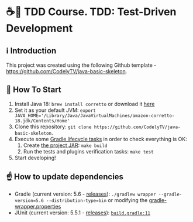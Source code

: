 # ☕🚀 TDD Course. TDD: Test-Driven Development

## ℹ️ Introduction

This project was created using the following Github template - https://github.com/CodelyTV/java-basic-skeleton.


## 🏁 How To Start

1. Install Java 18: `brew install corretto` or download it [here](https://docs.aws.amazon.com/corretto/latest/corretto-18-ug/downloads-list.html)
2. Set it as your default JVM: `export JAVA_HOME='/Library/Java/JavaVirtualMachines/amazon-corretto-18.jdk/Contents/Home'`
3. Clone this repository: `git clone https://github.com/CodelyTV/java-basic-skeleton`.
4. Execute some [Gradle lifecycle tasks](https://docs.gradle.org/current/userguide/java_plugin.html#lifecycle_tasks) in order to check everything is OK:
    1. Create [the project JAR](https://docs.gradle.org/current/userguide/java_plugin.html#sec:jar): `make build`
    2. Run the tests and plugins verification tasks: `make test`
5. Start developing!


## ☝️ How to update dependencies

* Gradle (current version: 5.6 - [releases](https://gradle.org/releases/)):
`./gradlew wrapper --gradle-version=5.6 --distribution-type=bin` or modifying the [gradle-wrapper.properties](gradle/wrapper/gradle-wrapper.properties#L3)
* JUnit (current version: 5.5.1 - [releases](https://junit.org/junit5/docs/snapshot/release-notes/index.html)):
[`build.gradle:11`](build.gradle#L11-L12)
